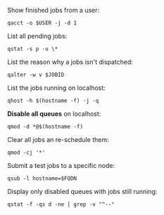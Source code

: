 
Show finished jobs from a user:

    qacct -o $USER -j -d 1

List all pending jobs:

    qstat -s p -u \* 

List the reason why a jobs isn't dispatched:

    qalter -w v $JOBID

List the jobs running on localhost: 

    qhost -h $(hostname -f) -j -q

**Disable all queues** on localhost:

    qmod -d *@$(hostname -f)

Clear all jobs an re-schedule them:

    qmod -cj '*'

Submit a test jobs to a specific node:

    qsub -l hostname=$FQDN

Display only disabled queues with jobs still running: 

    qstat -f -qs d -ne | grep -v "^--"


